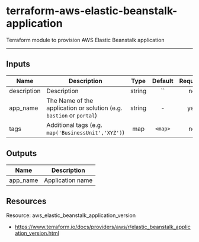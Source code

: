 # terraform-aws-elastic-beanstalk-application

Terraform module to provision AWS Elastic Beanstalk application

---

## Inputs

| Name | Description | Type | Default | Required |
|------|-------------|:----:|:-----:|:-----:|
| description | Description | string | `` | no |
| app_name | The Name of the application or solution  (e.g. `bastion` or `portal`) | string | - | yes |
| tags | Additional tags (e.g. `map('BusinessUnit','XYZ')`) | map | `<map>` | no |

## Outputs

| Name | Description |
|------|-------------|
| app_name | Application name |

## Resources

Resource: aws_elastic_beanstalk_application_version
- https://www.terraform.io/docs/providers/aws/r/elastic_beanstalk_application_version.html